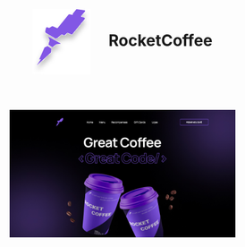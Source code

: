 <div align="center" style="display: flex; justify-content: center; gap: 2rem">
  <img src="./public/Logo.svg" />
  <h1>RocketCoffee</h1>
</div>

<div align="center" style="margin-top: 4rem;">
  <img src=".github/desktop.jpg" style="width: 80%;" />
</div>